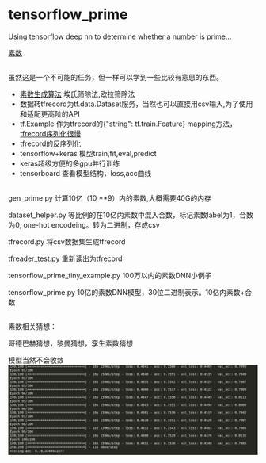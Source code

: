 # tensorflow_prime
Using tensorflow deep nn to determine whether a number is prime...

[素数](https://github.com/wangruichens/notes/blob/master/prime%20number/prime.pdf)

##

虽然这是一个不可能的任务，但一样可以学到一些比较有意思的东西。

* [素数生成算法](https://www.jianshu.com/p/7867517826e7) 埃氏筛除法,欧拉筛除法
* 数据转tfrecord为tf.data.Dataset服务，当然也可以直接用csv输入,为了使用和适配更高阶的API
* tf.Example 作为tfrecord的{"string": tf.train.Feature} mapping方法，[tfrecord序列化很慢](https://github.com/tensorflow/tensorflow/issues/16933)
* tfrecord的反序列化
* tensorflow+keras 模型train,fit,eval,predict
* keras超级方便的多gpu并行训练
* tensorboard 查看模型结构，loss,acc曲线

##

gen_prime.py 计算10亿（10 **9）内的素数,大概需要40G的内存

dataset_helper.py 等比例的在10亿内素数中混入合数，标记素数label为1，合数为0, one-hot encodeing。转为二进制，存成csv

tfrecord.py 将csv数据集生成tfrecord

tfreader_test.py 重新读出为tfrecord

tensorflow_prime_tiny_example.py 100万以内的素数DNN小例子

tensorflow_prime.py 10亿的素数DNN模型，30位二进制表示。10亿内素数+合数

##
素数相关猜想：

哥德巴赫猜想，黎曼猜想，孪生素数猜想

模型当然不会收敛
![image](https://github.com/wangruichens/tensorflow_prime/blob/master/final.png)

